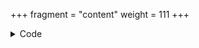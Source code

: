 +++
fragment = "content"
weight = 111
+++

<details><summary>Code</summary>

```
+++
fragment = "nav"
#disabled = true
date = "2018-05-17"
weight = 110
background = "secondary"
search = true
#sticky = true # Default is false

[breadcrumb]
  display = true # Default value is false
  #level = 0 # Default is 1
  background = "light"

# Branding options
[asset]
  image = "logo.svg"
  text = "Syna"

[repo_button]
  url = "https://github.com/okkur/syna"
  text = "Star" # default: "Star"
  icon = "fab fa-github" # defaults: "fab fa-github"
+++
```
</details>
